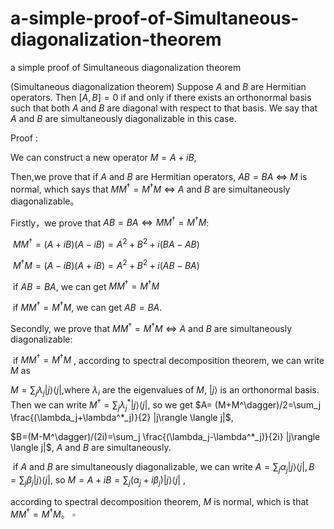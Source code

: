 # a-simple-proof-of-Simultaneous-diagonalization-theorem
a simple proof of Simultaneous diagonalization theorem

(Simultaneous diagonalization theorem) Suppose $A$ and $B$ are Hermitian operators. Then $[A, B] = 0$ if and only if there exists an orthonormal basis such that both $A$ and $B$ are diagonal with respect to that basis. We say that $A$ and $B$ are simultaneously diagonalizable in this case.

Proof : 

We  can construct a new operator $M=A+iB$,

Then,we prove that if $A$ and $B$ are Hermitian operators,  $AB=BA$ $\Leftrightarrow$ $M$ is normal, which says that $MM^\dagger=M^\dagger M$ $\Leftrightarrow$ $A$ and $B$ are simultaneously diagonalizable。

Firstly，we prove that  $AB=BA \Leftrightarrow MM^\dagger=M^\dagger M$:

​	 $MM^\dagger=(A+iB)(A-iB)=A^2+B^2+i(BA-AB)$

​	$M^\dagger M=(A-iB)(A+iB)=A^2+B^2+i(AB-BA)$	

​	if $AB=BA$, we can get $MM^\dagger=M^\dagger M$

​	if  $MM^\dagger=M^\dagger M$, we can  get $AB=BA$.

Secondly, we prove that $MM^\dagger=M^\dagger M$ $\Leftrightarrow$  $A$ and $B$ are simultaneously diagonalizable:

​	if $MM^\dagger=M^\dagger M$ , according to spectral decomposition theorem, we can write $M$ as

$M = \sum_j \lambda_j |j\rangle \langle j|$,where $\lambda_i$ are the eigenvalues of $M$, $|j\rangle$ is an orthonormal basis. Then we can write $M^\dagger=\sum_j \lambda_j^* |j\rangle \langle j|$, so we get $A= (M+M^\dagger)/2=\sum_j \frac{(\lambda_j+\lambda^*_j)}{2} |j\rangle \langle j|$,

$B=(M-M^\dagger)/(2i)=\sum_j \frac{(\lambda_j-\lambda^*_j)}{2i} |j\rangle \langle j|$, $A$ and $B$ are simultaneously.

​	if $A$ and $B$ are simultaneously diagonalizable, we can write $A =\sum_j \alpha_j|j\rangle \langle j|,B=\sum_j \beta_j |j\rangle \langle j|$, so $M=A+iB=\sum_j (\alpha_j+i\beta_j) |j\rangle \langle j|$ ,

according to spectral decomposition theorem, $M$ is normal, which is that $MM^\dagger=M^\dagger M$。                              																								 $\square$



